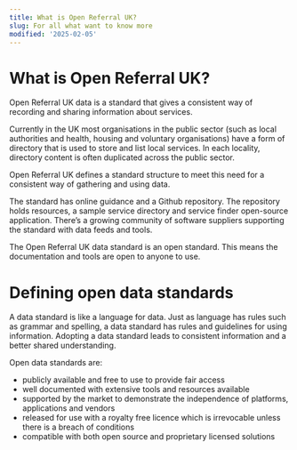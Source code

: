 ```yaml
---
title: What is Open Referral UK?
slug: For all what want to know more
modified: '2025-02-05'
---
```


# What is Open Referral UK?

Open Referral UK data is a standard that gives a consistent way of recording and sharing information about services.

Currently in the UK most organisations in the public sector (such as local authorities and health, housing and voluntary organisations) have a form of directory that is used to store and list local services. In each locality, directory content is often duplicated across the public sector.

Open Referral UK defines a standard structure to meet this need for a consistent way of gathering and using data.

The standard has online guidance and a Github repository. The repository holds resources, a sample service directory and service finder open-source application. There’s a growing community of software suppliers supporting the standard with data feeds and tools.

The Open Referral UK data standard is an open standard. This means the documentation and tools are open to anyone to use.

# Defining open data standards

A data standard is like a language for data. Just as language has rules such as grammar and spelling, a data standard has rules and guidelines for using information. Adopting a data standard leads to consistent information and a better shared understanding.

Open data standards are:

- publicly available and free to use to provide fair access
- well documented with extensive tools and resources available
- supported by the market to demonstrate the independence of platforms, applications and vendors
- released for use with a royalty free licence which is irrevocable unless there is a breach of conditions
- compatible with both open source and proprietary licensed solutions
